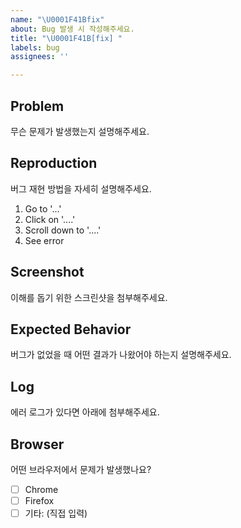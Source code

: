 ```yaml
---
name: "\U0001F41Bfix"
about: Bug 발생 시 작성해주세요.
title: "\U0001F41B[fix] "
labels: bug
assignees: ''

---
```


## Problem
무슨 문제가 발생했는지 설명해주세요.

## Reproduction
버그 재현 방법을 자세히 설명해주세요.
1. Go to '...'
2. Click on '....'
3. Scroll down to '....'
4. See error

## Screenshot
이해를 돕기 위한 스크린샷을 첨부해주세요.

## Expected Behavior
버그가 없었을 때 어떤 결과가 나왔어야 하는지 설명해주세요.

## Log
에러 로그가 있다면 아래에 첨부해주세요.

## Browser
어떤 브라우저에서 문제가 발생했나요?
- [ ] Chrome
- [ ] Firefox
- [ ] 기타: (직접 입력)